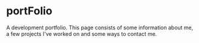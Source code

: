 # portFolio
A development portfolio. This page consists of some information about me, a few projects I've worked on and some ways to contact me. 
